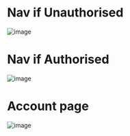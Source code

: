 # Nav if Unauthorised
![image](https://github.com/duarrrd/Web_in_Python/assets/94750857/6f94dbad-2d68-4e20-acd1-c5b2f5a79561)

# Nav if Authorised
![image](https://github.com/duarrrd/Web_in_Python/assets/94750857/9aff8521-e10d-4725-89cd-95b48e49cf32)

# Account page
![image](https://github.com/duarrrd/Web_in_Python/assets/94750857/0ead4511-ef4c-4d04-b44f-aeea486ce010)
